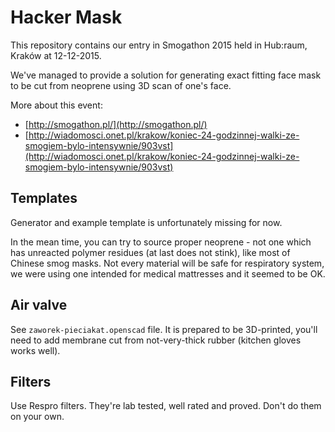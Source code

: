 # Hacker Mask

This repository contains our entry in Smogathon 2015 held in Hub:raum, Kraków at 12-12-2015.

We've managed to provide a solution for generating exact fitting face mask to be cut from neoprene using 3D scan of one's face. 

More about this event:
* [http://smogathon.pl/](http://smogathon.pl/)
* [http://wiadomosci.onet.pl/krakow/koniec-24-godzinnej-walki-ze-smogiem-bylo-intensywnie/903vst](http://wiadomosci.onet.pl/krakow/koniec-24-godzinnej-walki-ze-smogiem-bylo-intensywnie/903vst)


## Templates

Generator and example template is unfortunately missing for now.

In the mean time, you can try to source proper neoprene - not one which has unreacted polymer residues (at last does not stink), like most of Chinese smog masks. Not every material will be safe for respiratory system, we were using one intended for medical mattresses and it seemed to be OK.

## Air valve

See `zaworek-pieciakat.openscad` file.
It is prepared to be 3D-printed, you'll need to add membrane cut from not-very-thick rubber (kitchen gloves works well).

## Filters

Use Respro filters. They're lab tested, well rated and proved. Don't do them on your own.